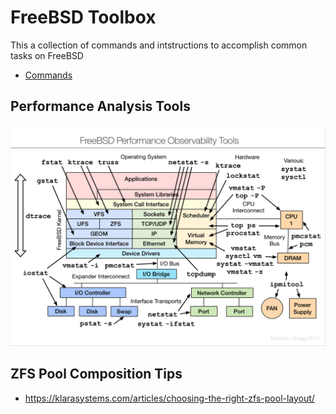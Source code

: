 # FreeBSD Toolbox

This a collection of commands and intstructions to accomplish common tasks on FreeBSD


* [Commands](https://github.com/hukl/freebsd-toolbox/blob/master/commands.md)


## Performance Analysis Tools

![Image of FreeBSD Tools](https://raw.githubusercontent.com/hukl/freebsd-toolbox/master/FreeBSD_Performance_Observability_Tools.png)


## ZFS Pool Composition Tips

* https://klarasystems.com/articles/choosing-the-right-zfs-pool-layout/
